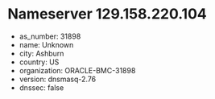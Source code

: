 # Nameserver 129.158.220.104

* as_number: 31898
* name: Unknown
* city: Ashburn
* country: US
* organization: ORACLE-BMC-31898
* version: dnsmasq-2.76
* dnssec: false
